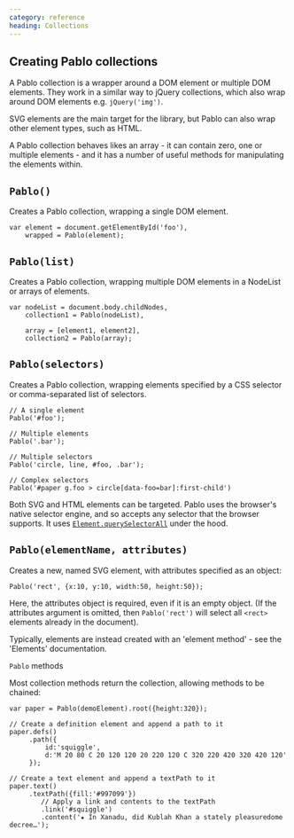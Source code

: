 ```yaml
--- 
category: reference
heading: Collections
---
```



Creating Pablo collections
--

A Pablo collection is a wrapper around a DOM element or multiple DOM elements. They work in a similar way to jQuery collections, which also wrap around DOM elements e.g. `jQuery('img')`.

SVG elements are the main target for the library, but Pablo can also wrap other element types, such as HTML.

A Pablo collection behaves likes an array - it can contain zero, one or multiple elements - and it has a number of useful methods for manipulating the elements within.


`Pablo()`
-

Creates a Pablo collection, wrapping a single DOM element.

	var element = document.getElementById('foo'),
		wrapped = Pablo(element);


`Pablo(list)`
-

Creates a Pablo collection, wrapping multiple DOM elements in a NodeList or arrays of elements.

	var nodeList = document.body.childNodes,
		collection1 = Pablo(nodeList),

		array = [element1, element2],
		collection2 = Pablo(array);


`Pablo(selectors)`
-----

Creates a Pablo collection, wrapping elements specified by a CSS selector or comma-separated list of selectors.

	// A single element
	Pablo('#foo');

	// Multiple elements
	Pablo('.bar');

	// Multiple selectors
	Pablo('circle, line, #foo, .bar');

	// Complex selectors
	Pablo('#paper g.foo > circle[data-foo=bar]:first-child')

Both SVG and HTML elements can be targeted. Pablo uses the browser's native selector engine, and so accepts any selector that the browser supports. It uses [`Element.querySelectorAll`][qsa] under the hood.

[qsa]: https://developer.mozilla.org/en-US/docs/DOM/Element.querySelectorAll


`Pablo(elementName, attributes)`
--

Creates a new, named SVG element, with attributes specified as an object:

	Pablo('rect', {x:10, y:10, width:50, height:50});

Here, the attributes object is required, even if it is an empty object. (If the attributes argument is omitted, then `Pablo('rect')` will select all `<rect>` elements already in the document).

Typically, elements are instead created with an 'element method' - see the 'Elements' documentation.


`Pablo` methods


Most collection methods return the collection, allowing methods to be chained:

	var paper = Pablo(demoElement).root({height:320});

    // Create a definition element and append a path to it
    paper.defs()
         .path({
             id:'squiggle',
             d:'M 20 80 C 20 120 120 20 220 120 C 320 220 420 320 420 120'
         });

    // Create a text element and append a textPath to it
    paper.text()
         .textPath({fill:'#997099'})
         	// Apply a link and contents to the textPath
         	.link('#squiggle')
            .content('★ In Xanadu, did Kublah Khan a stately pleasuredome decree…');